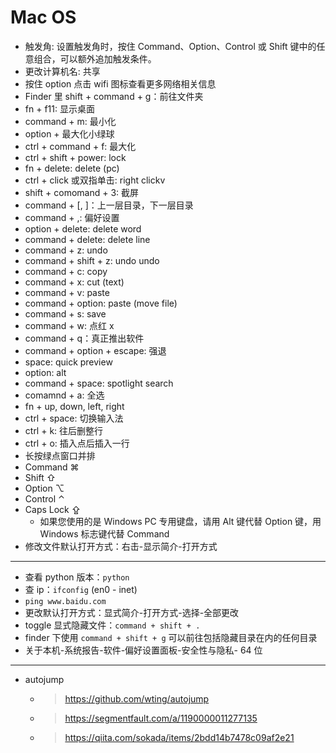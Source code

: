 # Mac OS
<!-- - yunphant2017
- 12345678abcd -->
- 触发角: 设置触发角时，按住 Command、Option、Control 或 Shift 键中的任意组合，可以额外追加触发条件。
- 更改计算机名: 共享
- 按住 option 点击 wifi 图标查看更多网络相关信息
- Finder 里 shift + command + g：前往文件夹
- fn + f11: 显示桌面
- command + m: 最小化
- option + 最大化小绿球
- ctrl + command + f: 最大化
- ctrl + shift + power: lock
- fn + delete: delete (pc)
- ctrl + click 或双指单击: right clickv
- shift + comomand + 3: 截屏
- command + [, ]：上一层目录，下一层目录
- command + ,: 偏好设置
- option + delete: delete word
- command + delete: delete line
- command + z: undo
- command + shift + z: undo undo
- command + c: copy
- command + x: cut (text)
- command + v: paste
- command + option: paste (move file)
- command + s: save
- command + w: 点红 x
- command + q：真正推出软件
- command + option + escape: 强退
- space: quick preview
- option: alt
- command + space: spotlight search
- comamnd + a: 全选
- fn + up, down, left, right
- ctrl + space: 切换输入法
- ctrl + k: 往后删整行
- ctrl + o: 插入点后插入一行
- 长按绿点窗口并排
- Command ⌘
- Shift ⇧
- Option ⌥
- Control ⌃
- Caps Lock ⇪
    - 如果您使用的是 Windows PC 专用键盘，请用 Alt 键代替 Option 键，用 Windows 标志键代替 Command
- 修改文件默认打开方式：右击-显示简介-打开方式
---
- 查看 python 版本：`python`
- 查 ip：`ifconfig` (en0 - inet)
- `ping www.baidu.com`
- 更改默认打开方式：显式简介-打开方式-选择-全部更改
- toggle 显式隐藏文件：`command + shift + .`
- finder 下使用 `command + shift + g` 可以前往包括隐藏目录在内的任何目录
- 关于本机-系统报告-软件-偏好设置面板-安全性与隐私- 64 位
---
- autojump
    - > https://github.com/wting/autojump
    - > https://segmentfault.com/a/1190000011277135
    - > https://qiita.com/sokada/items/2bdd14b7478c09af2e21